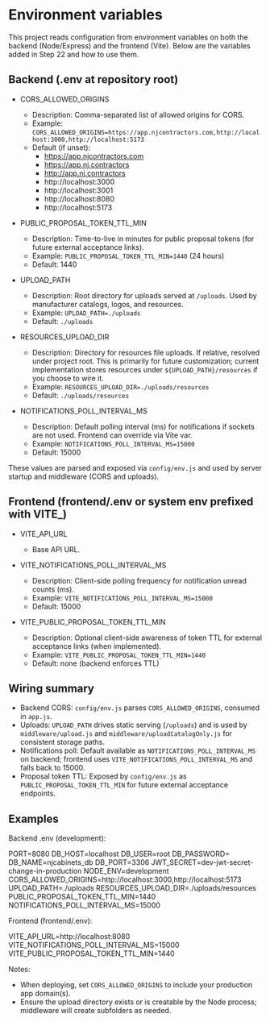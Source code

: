 # Environment variables

This project reads configuration from environment variables on both the backend (Node/Express) and the frontend (Vite). Below are the variables added in Step 22 and how to use them.

## Backend (.env at repository root)

- CORS_ALLOWED_ORIGINS
  - Description: Comma-separated list of allowed origins for CORS.
  - Example: `CORS_ALLOWED_ORIGINS=https://app.njcontractors.com,http://localhost:3000,http://localhost:5173`
  - Default (if unset):
    - https://app.njcontractors.com
    - https://app.nj.contractors
    - http://app.nj.contractors
    - http://localhost:3000
    - http://localhost:3001
    - http://localhost:8080
    - http://localhost:5173

- PUBLIC_PROPOSAL_TOKEN_TTL_MIN
  - Description: Time-to-live in minutes for public proposal tokens (for future external acceptance links).
  - Example: `PUBLIC_PROPOSAL_TOKEN_TTL_MIN=1440` (24 hours)
  - Default: 1440

- UPLOAD_PATH
  - Description: Root directory for uploads served at `/uploads`. Used by manufacturer catalogs, logos, and resources.
  - Example: `UPLOAD_PATH=./uploads`
  - Default: `./uploads`

- RESOURCES_UPLOAD_DIR
  - Description: Directory for resources file uploads. If relative, resolved under project root. This is primarily for future customization; current implementation stores resources under `${UPLOAD_PATH}/resources` if you choose to wire it.
  - Example: `RESOURCES_UPLOAD_DIR=./uploads/resources`
  - Default: `./uploads/resources`

- NOTIFICATIONS_POLL_INTERVAL_MS
  - Description: Default polling interval (ms) for notifications if sockets are not used. Frontend can override via Vite var.
  - Example: `NOTIFICATIONS_POLL_INTERVAL_MS=15000`
  - Default: 15000

These values are parsed and exposed via `config/env.js` and used by server startup and middleware (CORS and uploads).

## Frontend (frontend/.env or system env prefixed with VITE_)

- VITE_API_URL
  - Base API URL.

- VITE_NOTIFICATIONS_POLL_INTERVAL_MS
  - Description: Client-side polling frequency for notification unread counts (ms).
  - Example: `VITE_NOTIFICATIONS_POLL_INTERVAL_MS=15000`
  - Default: 15000

- VITE_PUBLIC_PROPOSAL_TOKEN_TTL_MIN
  - Description: Optional client-side awareness of token TTL for external acceptance links (when implemented).
  - Example: `VITE_PUBLIC_PROPOSAL_TOKEN_TTL_MIN=1440`
  - Default: none (backend enforces TTL)

## Wiring summary

- Backend CORS: `config/env.js` parses `CORS_ALLOWED_ORIGINS`, consumed in `app.js`.
- Uploads: `UPLOAD_PATH` drives static serving (`/uploads`) and is used by `middleware/upload.js` and `middleware/uploadCatalogOnly.js` for consistent storage paths.
- Notifications poll: Default available as `NOTIFICATIONS_POLL_INTERVAL_MS` on backend; frontend uses `VITE_NOTIFICATIONS_POLL_INTERVAL_MS` and falls back to 15000.
- Proposal token TTL: Exposed by `config/env.js` as `PUBLIC_PROPOSAL_TOKEN_TTL_MIN` for future external acceptance endpoints.

## Examples

Backend .env (development):

PORT=8080
DB_HOST=localhost
DB_USER=root
DB_PASSWORD=
DB_NAME=njcabinets_db
DB_PORT=3306
JWT_SECRET=dev-jwt-secret-change-in-production
NODE_ENV=development
CORS_ALLOWED_ORIGINS=http://localhost:3000,http://localhost:5173
UPLOAD_PATH=./uploads
RESOURCES_UPLOAD_DIR=./uploads/resources
PUBLIC_PROPOSAL_TOKEN_TTL_MIN=1440
NOTIFICATIONS_POLL_INTERVAL_MS=15000

Frontend (frontend/.env):

VITE_API_URL=http://localhost:8080
VITE_NOTIFICATIONS_POLL_INTERVAL_MS=15000
VITE_PUBLIC_PROPOSAL_TOKEN_TTL_MIN=1440

Notes:
- When deploying, set `CORS_ALLOWED_ORIGINS` to include your production app domain(s).
- Ensure the upload directory exists or is creatable by the Node process; middleware will create subfolders as needed.
